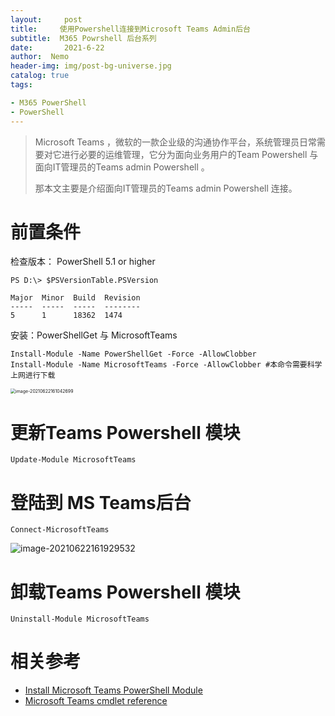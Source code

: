 ```yaml
---
layout:     post
title:     使用Powershell连接到Microsoft Teams Admin后台
subtitle:  M365 Powrshell 后台系列
date:       2021-6-22
author:  Nemo
header-img: img/post-bg-universe.jpg
catalog: true
tags:

- M365 PowerShell
- PowerShell
---
```


> Microsoft Teams ，微软的一款企业级的沟通协作平台，系统管理员日常需要对它进行必要的运维管理，它分为面向业务用户的Team Powershell 与面向IT管理员的Teams admin Powershell 。
>
> 那本文主要是介绍面向IT管理员的Teams admin Powershell 连接。

# 前置条件

检查版本： PowerShell 5.1 or higher

```
PS D:\> $PSVersionTable.PSVersion 

Major  Minor  Build  Revision
-----  -----  -----  --------
5      1      18362  1474    
```

安装：PowerShellGet 与 MicrosoftTeams

```
Install-Module -Name PowerShellGet -Force -AllowClobber
Install-Module -Name MicrosoftTeams -Force -AllowClobber #本命令需要科学上网进行下载
```

<img src="https://cdn.jsdelivr.net/gh/kristofftan/kristofftan.github.io/img/image-20210622161042699.png" alt="image-20210622161042699" style="zoom:50%;" />

# 更新Teams Powershell 模块

```
Update-Module MicrosoftTeams
```

# 登陆到 MS Teams后台

```
Connect-MicrosoftTeams
```

![image-20210622161929532](https://cdn.jsdelivr.net/gh/kristofftan/kristofftan.github.io/img/image-20210622161929532.png)

# 卸载Teams Powershell 模块

```
Uninstall-Module MicrosoftTeams
```

# 相关参考

- [Install Microsoft Teams PowerShell Module](https://docs.microsoft.com/en-us/MicrosoftTeams/teams-powershell-install)
- [Microsoft Teams cmdlet reference](https://docs.microsoft.com/en-us/powershell/teams/?view=teams-ps)

